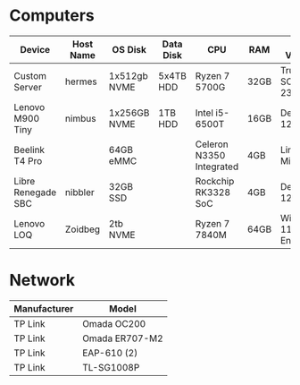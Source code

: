 # Computers
| Device | Host Name | OS Disk | Data Disk | CPU | RAM | OS Version | Notes |
|--------|---------|-----------|-----|-----|------------|-------|----|
| Custom Server |hermes|1x512gb NVME | 5x4TB HDD | Ryzen 7 5700G | 32GB | TrueNAS SCALE 23.10.1.3 | Storage in RAIDZ1|
|Lenovo M900 Tiny|nimbus|1x256GB NVME|1TB HDD| Intel i5-6500T | 16GB | Debian 12 | Docker and Wordpress |
| Beelink T4 Pro | | 64GB eMMC | | Celeron N3350 Integrated | 4GB | Linux Mint | Media Player |
| Libre Renegade SBC | nibbler | 32GB SSD | | Rockchip RK3328 SoC | 4GB | Debian 12 | HA Supervised | 
| Lenovo LOQ | Zoidbeg | 2tb NVME | | Ryzen 7 7840M | 64GB | Windows 11 Enterprise |

# Network
| Manufacturer | Model |
|--------------|-------|
| TP Link | Omada OC200 |
| TP Link | Omada ER707-M2 |
| TP Link | EAP-610 (2) |
| TP Link | TL-SG1008P |
